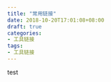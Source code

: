 ```yaml
---
title: "常用链接"
date: 2018-10-20T17:01:08+08:00
draft: true
categories:
- 工具链接
tags:
- 工具链接
---
```


test
